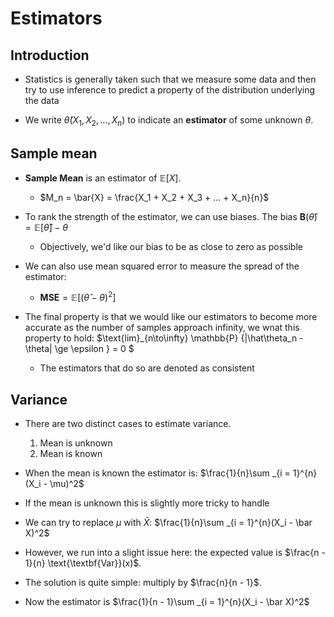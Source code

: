 # Estimators 

## Introduction

- Statistics is generally taken such that we measure some data and then try to use 
inference to predict a property of the distribution underlying the data 

- We write $\hat{\theta}(X_1, X_2, ..., X_n)$ to indicate an $\textbf{estimator}$ of some unknown $\theta$.


## Sample mean

- **Sample Mean** is an estimator of $\mathbb{E}[X]$. 

    -  $M_n = \bar{X} = \frac{X_1 + X_2 + X_3 + ... + X_n}{n}$ 

- To rank the strength of the estimator, we can use biases. The bias $\textbf{B}(\hat\theta) = \mathbb{E}[\hat\theta] - \theta$
    - Objectively, we'd like our bias to be as close to zero as possible
- We can also use mean squared error to measure the spread of the estimator:
    - $\textbf{MSE} = \mathbb{E}[(\hat\theta - \theta)^2]$

- The final property is that we would like our estimators to become more accurate as the number of samples approach infinity, we wnat this property to hold: $\text{lim}_{n\to\infty} \mathbb{P} \{|\hat\theta_n - \theta| \ge \epsilon \} = 0 $
    - The estimators that do so are denoted as consistent


## Variance 

- There are two distinct cases to estimate variance.
    1. Mean is unknown
    2. Mean is known

- When the mean is known the estimator is:
$\frac{1}{n}\sum _{i = 1}^{n}(X_i - \mu)^2$

- If the mean is unknown this is slightly more tricky to handle

- We can try to replace $\mu$ with $\bar X$: 
    $\frac{1}{n}\sum _{i = 1}^{n}(X_i - \bar X)^2$
- However, we run into a slight issue here: the expected value is $\frac{n - 1}{n} \text{\textbf{Var}}(x)$.
- The solution is quite simple: multiply by $\frac{n}{n - 1}$.
- Now the estimator is $\frac{1}{n - 1}\sum _{i = 1}^{n}(X_i - \bar X)^2$